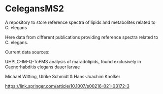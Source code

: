 # CelegansMS2
A repository to store reference spectra of lipids and metabolites related to C. elegans

Here data from different publications providing reference spectra related to C. elegans.

Current data sources:

UHPLC-IM-Q-ToFMS analysis of maradolipids, found exclusively in Caenorhabditis elegans dauer larvae

Michael Witting, Ulrike Schmidt & Hans-Joachim Knölker

https://link.springer.com/article/10.1007/s00216-021-03172-3
